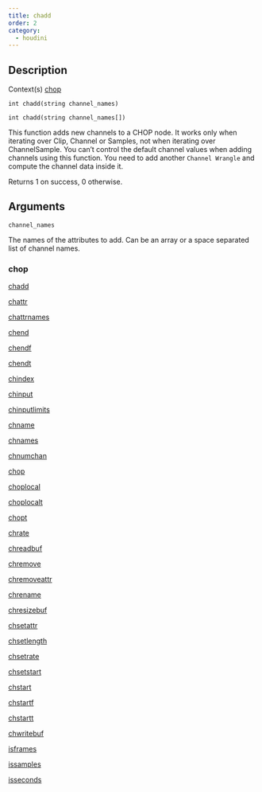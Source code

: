 ```yaml
---
title: chadd
order: 2
category:
  - houdini
---
```


## Description

Context(s) [chop](../contexts/chop.html)

`int chadd(string channel_names)`

`int chadd(string channel_names[])`

This function adds new channels to a CHOP node. It works only when iterating
over Clip, Channel or Samples, not when iterating over ChannelSample. You
can’t control the default channel values when adding channels using this
function. You need to add another `Channel Wrangle` and compute the channel
data inside it.

Returns 1 on success, 0 otherwise.

## Arguments

`channel_names`

The names of the attributes to add. Can be an array or a space separated list
of channel names.

### chop

[chadd](chadd.html)

[chattr](chattr.html)

[chattrnames](chattrnames.html)

[chend](chend.html)

[chendf](chendf.html)

[chendt](chendt.html)

[chindex](chindex.html)

[chinput](chinput.html)

[chinputlimits](chinputlimits.html)

[chname](chname.html)

[chnames](chnames.html)

[chnumchan](chnumchan.html)

[chop](chop.html)

[choplocal](choplocal.html)

[choplocalt](choplocalt.html)

[chopt](chopt.html)

[chrate](chrate.html)

[chreadbuf](chreadbuf.html)

[chremove](chremove.html)

[chremoveattr](chremoveattr.html)

[chrename](chrename.html)

[chresizebuf](chresizebuf.html)

[chsetattr](chsetattr.html)

[chsetlength](chsetlength.html)

[chsetrate](chsetrate.html)

[chsetstart](chsetstart.html)

[chstart](chstart.html)

[chstartf](chstartf.html)

[chstartt](chstartt.html)

[chwritebuf](chwritebuf.html)

[isframes](isframes.html)

[issamples](issamples.html)

[isseconds](isseconds.html)
